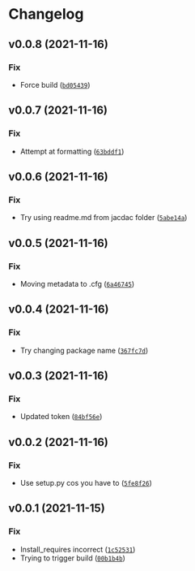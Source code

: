 # Changelog

<!--next-version-placeholder-->

## v0.0.8 (2021-11-16)
### Fix
* Force build ([`bd05439`](https://github.com/microsoft/jacdac-python/commit/bd05439d6e4aa071d4dd71161bbd5a501937bfcf))

## v0.0.7 (2021-11-16)
### Fix
* Attempt at formatting ([`63bddf1`](https://github.com/microsoft/jacdac-python/commit/63bddf19d7b856a395e83c8ceb8b42d2c99d5ea8))

## v0.0.6 (2021-11-16)
### Fix
* Try using readme.md from jacdac folder ([`5abe14a`](https://github.com/microsoft/jacdac-python/commit/5abe14a49efc4cea2432e6b0e9ed190fc911440b))

## v0.0.5 (2021-11-16)
### Fix
* Moving metadata to .cfg ([`6a46745`](https://github.com/microsoft/jacdac-python/commit/6a46745ad2e6fe56ccdc6b2473492876d6b18a9f))

## v0.0.4 (2021-11-16)
### Fix
* Try changing package name ([`367fc7d`](https://github.com/microsoft/jacdac-python/commit/367fc7de923a0d9502326639d718facdbe0285a9))

## v0.0.3 (2021-11-16)
### Fix
* Updated token ([`84bf56e`](https://github.com/microsoft/jacdac-python/commit/84bf56ec43b2778cf08f18db034a662182b4b78a))

## v0.0.2 (2021-11-16)
### Fix
* Use setup.py cos you have to ([`5fe8f26`](https://github.com/microsoft/jacdac-python/commit/5fe8f266d828f1b8f16eac9dad0ba6f714fccf72))

## v0.0.1 (2021-11-15)
### Fix
* Install_requires incorrect ([`1c52531`](https://github.com/microsoft/jacdac-python/commit/1c52531ef30dae0b10f2f022b0919d3e98ea2111))
* Trying to trigger build ([`00b1b4b`](https://github.com/microsoft/jacdac-python/commit/00b1b4b416b526d2085a6284d4af01ae4a521bd2))
